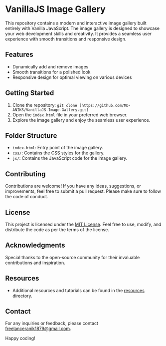 # VanillaJS Image Gallery

This repository contains a modern and interactive image gallery built entirely with Vanilla JavaScript. The image gallery is designed to showcase your web development skills and creativity. It provides a seamless user experience with smooth transitions and responsive design.

## Features
- Dynamically add and remove images
- Smooth transitions for a polished look
- Responsive design for optimal viewing on various devices

## Getting Started
1. Clone the repository: `git clone [https://github.com/MD-ANIKS/VanillaJS-Image-Gallery.git]`
2. Open the `index.html` file in your preferred web browser.
3. Explore the image gallery and enjoy the seamless user experience.

## Folder Structure
- `index.html`: Entry point of the image gallery.
- `css/`: Contains the CSS styles for the gallery.
- `js/`: Contains the JavaScript code for the image gallery.

## Contributing
Contributions are welcome! If you have any ideas, suggestions, or improvements, feel free to submit a pull request. Please make sure to follow the code of conduct.

## License
This project is licensed under the [MIT License](LICENSE). Feel free to use, modify, and distribute the code as per the terms of the license.

## Acknowledgments
Special thanks to the open-source community for their invaluable contributions and inspiration.

## Resources
- Additional resources and tutorials can be found in the [resources](resources/) directory.

## Contact
For any inquiries or feedback, please contact [freelanceranik1879@gmail.com](mailto:freelanceranik1879@gmail.com).

Happy coding!
